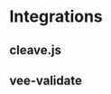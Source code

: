 # Integrations

## cleave.js

<ClientOnly>
  <Cleave />
</ClientOnly>

## vee-validate

<ClientOnly>
  <VeeValidate />
</ClientOnly>
